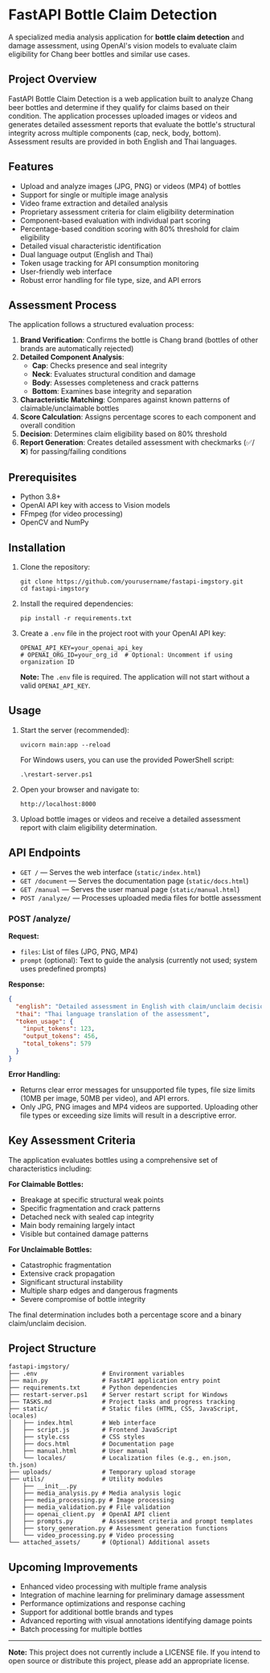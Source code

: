 # FastAPI Bottle Claim Detection

A specialized media analysis application for **bottle claim detection** and damage assessment, using OpenAI's vision models to evaluate claim eligibility for Chang beer bottles and similar use cases.

## Project Overview

FastAPI Bottle Claim Detection is a web application built to analyze Chang beer bottles and determine if they qualify for claims based on their condition. The application processes uploaded images or videos and generates detailed assessment reports that evaluate the bottle's structural integrity across multiple components (cap, neck, body, bottom). Assessment results are provided in both English and Thai languages.

## Features

- Upload and analyze images (JPG, PNG) or videos (MP4) of bottles
- Support for single or multiple image analysis
- Video frame extraction and detailed analysis
- Proprietary assessment criteria for claim eligibility determination
- Component-based evaluation with individual part scoring
- Percentage-based condition scoring with 80% threshold for claim eligibility
- Detailed visual characteristic identification
- Dual language output (English and Thai)
- Token usage tracking for API consumption monitoring
- User-friendly web interface
- Robust error handling for file type, size, and API errors

## Assessment Process

The application follows a structured evaluation process:
1. **Brand Verification**: Confirms the bottle is Chang brand (bottles of other brands are automatically rejected)
2. **Detailed Component Analysis**:
   - **Cap**: Checks presence and seal integrity
   - **Neck**: Evaluates structural condition and damage
   - **Body**: Assesses completeness and crack patterns
   - **Bottom**: Examines base integrity and separation
3. **Characteristic Matching**: Compares against known patterns of claimable/unclaimable bottles
4. **Score Calculation**: Assigns percentage scores to each component and overall condition
5. **Decision**: Determines claim eligibility based on 80% threshold
6. **Report Generation**: Creates detailed assessment with checkmarks (✅/❌) for passing/failing conditions

## Prerequisites

- Python 3.8+
- OpenAI API key with access to Vision models
- FFmpeg (for video processing)
- OpenCV and NumPy

## Installation

1. Clone the repository:
   ```
   git clone https://github.com/yourusername/fastapi-imgstory.git
   cd fastapi-imgstory
   ```

2. Install the required dependencies:
   ```
   pip install -r requirements.txt
   ```

3. Create a `.env` file in the project root with your OpenAI API key:
   ```
   OPENAI_API_KEY=your_openai_api_key
   # OPENAI_ORG_ID=your_org_id  # Optional: Uncomment if using organization ID
   ```
   **Note:** The `.env` file is required. The application will not start without a valid `OPENAI_API_KEY`.

## Usage

1. Start the server (recommended):
   ```
   uvicorn main:app --reload
   ```
   For Windows users, you can use the provided PowerShell script:
   ```
   .\restart-server.ps1
   ```

2. Open your browser and navigate to:
   ```
   http://localhost:8000
   ```

3. Upload bottle images or videos and receive a detailed assessment report with claim eligibility determination.

## API Endpoints

- `GET /` — Serves the web interface (`static/index.html`)
- `GET /document` — Serves the documentation page (`static/docs.html`)
- `GET /manual` — Serves the user manual page (`static/manual.html`)
- `POST /analyze/` — Processes uploaded media files for bottle assessment

### POST /analyze/

**Request:**
- `files`: List of files (JPG, PNG, MP4)
- `prompt` (optional): Text to guide the analysis (currently not used; system uses predefined prompts)

**Response:**
```json
{
  "english": "Detailed assessment in English with claim/unclaim decision and component scores",
  "thai": "Thai language translation of the assessment",
  "token_usage": {
    "input_tokens": 123,
    "output_tokens": 456,
    "total_tokens": 579
  }
}
```

**Error Handling:**
- Returns clear error messages for unsupported file types, file size limits (10MB per image, 50MB per video), and API errors.
- Only JPG, PNG images and MP4 videos are supported. Uploading other file types or exceeding size limits will result in a descriptive error.

## Key Assessment Criteria

The application evaluates bottles using a comprehensive set of characteristics including:

**For Claimable Bottles:**
- Breakage at specific structural weak points
- Specific fragmentation and crack patterns
- Detached neck with sealed cap integrity
- Main body remaining largely intact
- Visible but contained damage patterns

**For Unclaimable Bottles:**
- Catastrophic fragmentation
- Extensive crack propagation
- Significant structural instability
- Multiple sharp edges and dangerous fragments
- Severe compromise of bottle integrity

The final determination includes both a percentage score and a binary claim/unclaim decision.

## Project Structure

```
fastapi-imgstory/
├── .env                  # Environment variables
├── main.py               # FastAPI application entry point
├── requirements.txt      # Python dependencies
├── restart-server.ps1    # Server restart script for Windows
├── TASKS.md              # Project tasks and progress tracking
├── static/               # Static files (HTML, CSS, JavaScript, locales)
│   ├── index.html        # Web interface
│   ├── script.js         # Frontend JavaScript
│   ├── style.css         # CSS styles
│   ├── docs.html         # Documentation page
│   ├── manual.html       # User manual
│   └── locales/          # Localization files (e.g., en.json, th.json)
├── uploads/              # Temporary upload storage
├── utils/                # Utility modules
│   ├── __init__.py
│   ├── media_analysis.py # Media analysis logic
│   ├── media_processing.py # Image processing
│   ├── media_validation.py # File validation
│   ├── openai_client.py  # OpenAI API client
│   ├── prompts.py        # Assessment criteria and prompt templates
│   ├── story_generation.py # Assessment generation functions
│   └── video_processing.py # Video processing
└── attached_assets/      # (Optional) Additional assets
```

## Upcoming Improvements

- Enhanced video processing with multiple frame analysis
- Integration of machine learning for preliminary damage assessment
- Performance optimizations and response caching
- Support for additional bottle brands and types
- Advanced reporting with visual annotations identifying damage points
- Batch processing for multiple bottles

---

**Note:** This project does not currently include a LICENSE file. If you intend to open source or distribute this project, please add an appropriate license. 